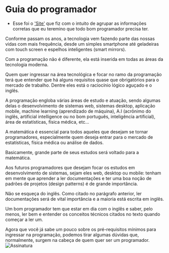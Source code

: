 # Guia do programador

* Esse foi o ['Site'](https://pablo-kennediy.github.io/Guia-do-Programador/) que fiz com o intuito de agrupar as informações corretas que eu teremino que todo bom programador precisa ter.

Conforme passam os anos, a tecnologia vem fazendo parte das nossas vidas com mais frequência, desde um simples smartphone até geladeiras com touch screen e espelhos inteligentes (smart mirrors). 

Com a programação não é diferente, ela está inserida em todas as áreas da tecnologia moderna.

Quem quer ingressar na área tecnológica e focar no ramo da programação terá que entender que há alguns requisitos quase que obrigatórios para o mercado de trabalho. Dentre eles está o raciocínio lógico aguçado e o inglês.

A programação engloba várias áreas de estudo e atuação, sendo algumas delas o desenvolvimento de sistemas web, sistemas desktop, aplicação mobile, machine learning (aprendizado de máquina), A.I (acrônimo do inglês, artificial intelligence ou no bom português, inteligência artificial), área de estatísticas, física médica, etc…

A matemática é essencial para todos aqueles que desejam se tornar programadores, especialmente quem deseja entrar para o mercado de estatísticas, física médica ou análise de dados.

Basicamente, grande parte de seus estudos será voltado para a matemática.

Aos futuros programadores que desejam focar os estudos em desenvolvimento de sistemas, sejam eles web, desktop ou mobile: tenham em mente que aprender a ler documentações e ter uma boa noção de padrões de projetos (design patterns) é de grande importância.

Não se esqueça do inglês. Como citado no parágrafo anterior, ler documentações será de vital importância e a maioria está escrita em inglês. 

Um bom programador tem que estar em dia com o inglês e saber, pelo menos, ler bem e entender os conceitos técnicos citados no texto quando começar a ler um.

Agora que você já sabe um pouco sobre os pré-requisitos mínimos para ingressar na programação, podemos tirar algumas dúvidas que, normalmente, surgem na cabeça de quem quer ser um programador.
![Assinatura](https://user-images.githubusercontent.com/98966014/202898661-1c2b24e2-d139-4bcd-8174-6e8e9e61e12c.png)
